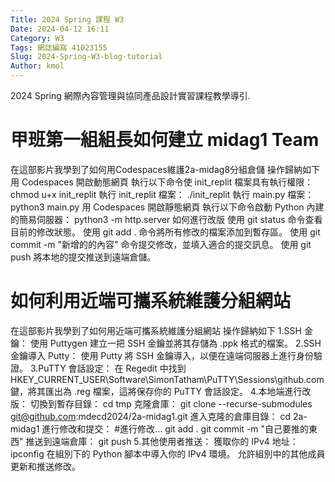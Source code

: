 ```yaml
---
Title: 2024 Spring 課程 W3
Date: 2024-04-12 16:11
Category: W3
Tags: 網誌編寫 41023155
Slug: 2024-Spring-W3-blog-tutorial
Author: kmol
---
```


2024 Spring 網際內容管理與協同產品設計實習課程教學導引.

<!-- PELICAN_END_SUMMARY -->
# 甲班第一組組長如何建立 midag1 Team
在這部影片我學到了如何用Codespaces維護2a-midag8分組倉儲 操作歸納如下
用 Codespaces 開啟動態網頁
執行以下命令使 init_replit 檔案具有執行權限：
chmod u+x init_replit
執行 init_replit 檔案：
./init_replit
執行 main.py 檔案：
python3 main.py
用 Codespaces 開啟靜態網頁
執行以下命令啟動 Python 內建的簡易伺服器：
python3 -m http.server
如何進行改版
使用 git status 命令查看目前的修改狀態。
使用 git add . 命令將所有修改的檔案添加到暫存區。
使用 git commit -m "新增的的內容" 命令提交修改，並填入適合的提交訊息。
使用 git push 將本地的提交推送到遠端倉儲。
# 如何利用近端可攜系統維護分組網站
在這部影片我學到了如何用近端可攜系統維護分組網站 操作歸納如下
1.SSH 金鑰： 使用 Puttygen 建立一把 SSH 金鑰並將其存儲為 .ppk 格式的檔案。
2.SSH 金鑰導入 Putty： 使用 Putty 將 SSH 金鑰導入，以便在遠端伺服器上進行身份驗證。
3.PuTTY 會話設定： 在 Regedit 中找到 HKEY_CURRENT_USER\Software\SimonTatham\PuTTY\Sessions\github.com 鍵，將其匯出為 .reg 檔案，這將保存你的 PuTTY 會話設定。
4.本地端進行改版：
切換到暫存目錄：
cd tmp
克隆倉庫：
git clone --recurse-submodules git@github.com:mdecd2024/2a-midag1.git
進入克隆的倉庫目錄：
cd 2a-midag1
進行修改和提交：
#進行修改...
git add .
git commit -m "自己要推的東西"
推送到遠端倉庫：
git push
5.其他使用者推送：
獲取你的 IPv4 地址：
ipconfig
在組別下的 Python 腳本中導入你的 IPv4 環境。
允許組別中的其他成員更新和推送修改。
